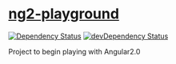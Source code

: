 # [ng2-playground](https://github.com/rosterloh/ng2-playground)

[![Dependency Status](https://david-dm.org/rosterloh/ng2-playground.svg?style=flat-square)](https://david-dm.org/rosterloh/ng2-playground) [![devDependency Status](https://david-dm.org/rosterloh/ng2-playground/dev-status.svg?style=flat-square)](https://david-dm.org/rosterloh/ng2-playground#info=devDependencies)

Project to begin playing with Angular2.0
